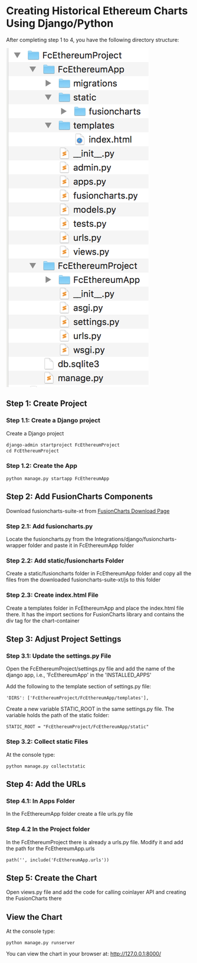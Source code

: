 # Creating Historical Ethereum Charts Using Django/Python 

After completing step 1 to 4, you have the following directory structure:

![Directory structure](dir.png)

## Step 1: Create Project
### Step 1.1: Create a Django project
Create a Django project 

```
django-admin startproject FcEthereumProject
cd FcEthereumProject
```

### Step 1.2: Create the App

```
python manage.py startapp FcEthereumApp
```

## Step 2: Add FusionCharts Components

Download fusioncharts-suite-xt from [FusionCharts Download Page](https://www.fusioncharts.com/download/fusioncharts-suite-xt?framework=django)

### Step 2.1: Add fusioncharts.py
Locate the fusioncharts.py from the Integrations/django/fusioncharts-wrapper folder and paste it in FcEthereumApp folder

### Step 2.2: Add static/fusioncharts Folder
Create a static/fusioncharts folder in FcEthereumApp folder and copy all the files from the downloaded fusioncharts-suite-xt/js to this folder

### Step 2.3: Create index.html File
Create a templates folder in FcEthereumApp and place the index.html file there. It has the import sections for FusionCharts library and contains the div tag for the chart-container

## Step 3: Adjust Project Settings

### Step 3.1: Update the settings.py File

Open the FcEthereumProject/settings.py file and add the name of the django app, i.e., 'FcEthereumApp' in the 'INSTALLED_APPS'

Add the following to the template section of settings.py file:

```
'DIRS': ['FcEthereumProject/FcEthereumApp/templates'],
```

Create a new variable STATIC_ROOT in the same settings.py file. The variable holds the path of the static folder:

```
STATIC_ROOT = "FcEthereumProject/FcEthereumApp/static"
```

### Step 3.2: Collect static Files
At the console type:

```
python manage.py collectstatic
```

## Step 4: Add the URLs

### Step 4.1: In Apps Folder
In the FcEthereumApp folder create a file urls.py file

### Step 4.2 In the Project folder 
In the FcEthereumProject there is already a urls.py file. Modify it and add the path for the FcEthereumApp.urls

```
path('', include('FcEthereumApp.urls'))
```


## Step 5: Create the Chart
Open views.py file and add the code for calling coinlayer API and creating the FusionCharts there

## View the Chart
At the console type:

```
python manage.py runserver
```
You can view the chart in your browser at:  http://127.0.0.1:8000/
